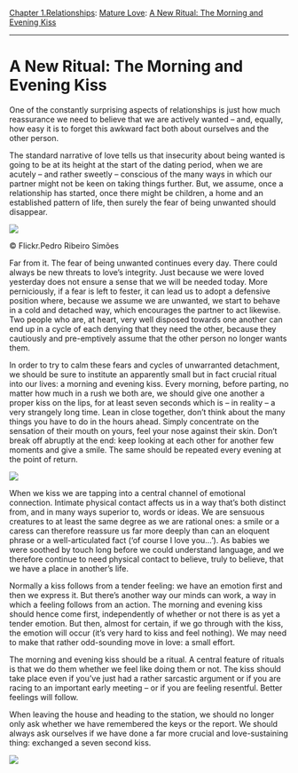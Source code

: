 [Chapter 1.Relationships](https://www.theschooloflife.com/thebookoflife/category/relationships/): [Mature Love](https://www.theschooloflife.com/thebookoflife/category/relationships/mature-love/): [A New Ritual: The Morning and Evening Kiss](https://www.theschooloflife.com/thebookoflife/a-new-ritual-the-morning-and-evening-kiss/)

* * *

# A New Ritual: The Morning and Evening Kiss

One of the constantly surprising aspects of relationships is just how much reassurance we need to believe that we are actively wanted – and, equally, how easy it is to forget this awkward fact both about ourselves and the other person.

The standard narrative of love tells us that insecurity about being wanted is going to be at its height at the start of the dating period, when we are acutely – and rather sweetly – conscious of the many ways in which our partner might not be keen on taking things further. But, we assume, once a relationship has started, once there might be children, a home and an established pattern of life, then surely the fear of being unwanted should disappear.

 ![](https://www.theschooloflife.com/thebookoflife/wp-content/uploads/2019/01/2305154630_3016bbae02_b-e1546952566649.jpg)

© Flickr.Pedro Ribeiro Simões

Far from it. The fear of being unwanted continues every day. There could always be new threats to love’s integrity. Just because we were loved yesterday does not ensure a sense that we will be needed today. More perniciously, if a fear is left to fester, it can lead us to adopt a defensive position where, because we assume we are unwanted, we start to behave in a cold and detached way, which encourages the partner to act likewise. Two people who are, at heart, very well disposed towards one another can end up in a cycle of each denying that they need the other, because they cautiously and pre-emptively assume that the other person no longer wants them.

In order to try to calm these fears and cycles of unwarranted detachment, we should be sure to institute an apparently small but in fact crucial ritual into our lives: a morning and evening kiss. Every morning, before parting, no matter how much in a rush we both are, we should give one another a proper kiss on the lips, for at least seven seconds which is – in reality – a very strangely long time. Lean in close together, don’t think about the many things you have to do in the hours ahead. Simply concentrate on the sensation of their mouth on yours, feel your nose against their skin. Don’t break off abruptly at the end: keep looking at each other for another few moments and give a smile. The same should be repeated every evening at the point of return.

![](https://www.theschooloflife.com/thebookoflife/wp-content/uploads/2019/01/Dante_Gabriel_Rossetti_-_Paolo_and_Francesca_da_Rimini_-_Google_Art_Project-1-e1546952664139.jpg)

When we kiss we are tapping into a central channel of emotional connection. Intimate physical contact affects us in a way that’s both distinct from, and in many ways superior to, words or ideas. We are sensuous creatures to at least the same degree as we are rational ones: a smile or a caress can therefore reassure us far more deeply than can an eloquent phrase or a well-articulated fact (‘of course I love you…’). As babies we were soothed by touch long before we could understand language, and we therefore continue to need physical contact to believe, truly to believe, that we have a place in another’s life.

Normally a kiss follows from a tender feeling: we have an emotion first and then we express it. But there’s another way our minds can work, a way in which a feeling follows from an action. The morning and evening kiss should hence come first, independently of whether or not there is as yet a tender emotion. But then, almost for certain, if we go through with the kiss, the emotion will occur (it’s very hard to kiss and feel nothing). We may need to make that rather odd-sounding move in love: a small effort.

The morning and evening kiss should be a ritual. A central feature of rituals is that we do them whether we feel like doing them or not. The kiss should take place even if you’ve just had a rather sarcastic argument or if you are racing to an important early meeting – or if you are feeling resentful. Better feelings will follow.

When leaving the house and heading to the station, we should no longer only ask whether we have remembered the keys or the report. We should always ask ourselves if we have done a far more crucial and love-sustaining thing: exchanged a seven second kiss.

[![](https://img.youtube.com/vi/ynQZBhzY7YQ/0.jpg)](https://www.youtube.com/embed/ynQZBhzY7YQ '')
